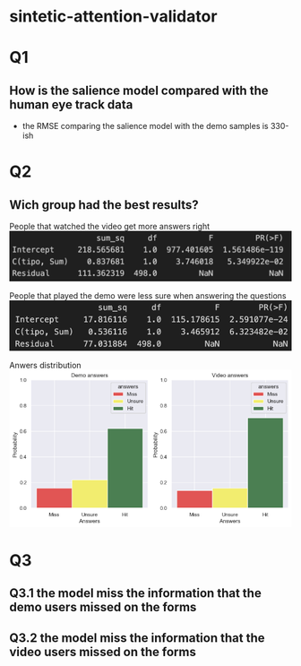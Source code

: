 # sintetic-attention-validator

# Q1

## How is the salience model compared with the human eye track data

- the RMSE comparing the salience model with the demo samples is 330-ish


# Q2

## Wich group had the best results?

People that watched the video get more answers right
![ANOVA Right Answers](RightAns.png)

People that played the demo were less sure when answering the questions
![ANOVA dont know](DontKnow.png)

Anwers distribution
![graph](Answers.png)

# Q3

## Q3.1 the model miss the information that the demo users missed on the forms 

## Q3.2 the model miss the information that the video users missed on the forms 